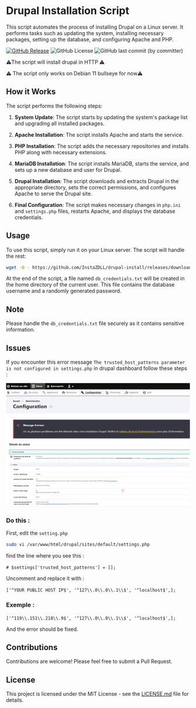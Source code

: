 # Drupal Installation Script

This script automates the process of installing Drupal on a Linux server. It performs tasks such as updating the system, installing necessary packages, setting up the database, and configuring Apache and PHP.

[ ![GitHub Release](https://img.shields.io/github/v/release/InstaZDLL/drupal-install?style=for-the-badge)](https://img.shields.io/github/v/release/InstaZDLL/drupal-install?sort=date&display_name=release&style=for-the-badge
)  ![GitHub License](https://img.shields.io/github/license/InstaZDLL/drupal-install?style=for-the-badge) ![GitHub last commit (by committer)](https://img.shields.io/github/last-commit/InstaZDLL/drupal-install?style=for-the-badge)


⚠️The script will install drupal in HTTP ⚠️

⚠️ The script only works on Debian 11 bullseye for now⚠️ 

## How it Works

The script performs the following steps:

1. **System Update**: The script starts by updating the system's package list and upgrading all installed packages.

2. **Apache Installation**: The script installs Apache and starts the service.

3. **PHP Installation**: The script adds the necessary repositories and installs PHP along with necessary extensions.

4. **MariaDB Installation**: The script installs MariaDB, starts the service, and sets up a new database and user for Drupal.

5. **Drupal Installation**: The script downloads and extracts Drupal in the appropriate directory, sets the correct permissions, and configures Apache to serve the Drupal site.

6. **Final Configuration**: The script makes necessary changes in `php.ini` and `settings.php` files, restarts Apache, and displays the database credentials.

## Usage

To use this script, simply run it on your Linux server. The script will handle the rest:

```bash
wget -O - https://github.com/InstaZDLL/drupal-install/releases/download/v1.0.0/drupal-install.sh | sudo bash
```

At the end of the script, a file named `db_credentials.txt` will be created in the home directory of the current user. This file contains the database username and a randomly generated password.

## Note

Please handle the `db_credentials.txt` file securely as it contains sensitive information.

## Issues

If you encounter this error message `The trusted_host_patterns parameter is not configured in settings.php` in drupal dashboard follow these steps :

![Issues A](https://raw.githubusercontent.com/InstaZDLL/drupal-install/main/images/ScreenshotA.png)
![Issues B](https://raw.githubusercontent.com/InstaZDLL/drupal-install/main/images/ScreenshotB.png)

### Do this :

First, edit the `setting.php`

```bash
sudo vi /var/www/html/drupal/sites/default/settings.php
```

find the line where you see this :

`# $settings['trusted_host_patterns'] = [];`

Uncomment and replace it with :

`['^YOUR PUBLIC HOST IP$', '^127\\.0\\.0\\.1\\$', '^localhost$',];`

### Exemple :
`['^119\\.151\\.218\\.9$', '^127\\.0\\.0\\.1\\$', '^localhost$',];`

And the error should be fixed.


## Contributions

Contributions are welcome! Please feel free to submit a Pull Request.

## License

This project is licensed under the MIT License - see the [LICENSE.md](LICENSE) file for details.
